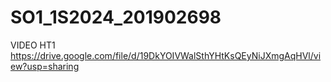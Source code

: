# SO1_1S2024_201902698

VIDEO HT1 https://drive.google.com/file/d/19DkYOIVWalSthYHtKsQEyNiJXmgAqHVl/view?usp=sharing
